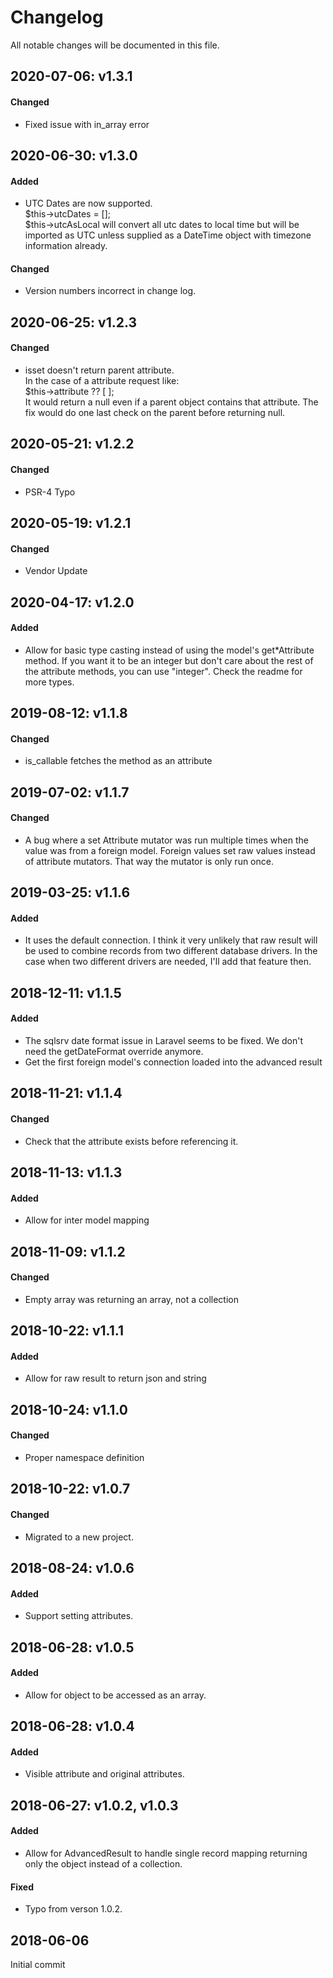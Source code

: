 # Changelog

All notable changes will be documented in this file.
## 2020-07-06: v1.3.1
#### Changed
- Fixed issue with in_array error

## 2020-06-30: v1.3.0
#### Added
- UTC Dates are now supported.\
  $this->utcDates = [];\
  $this->utcAsLocal will convert all utc dates to local time but will be imported as UTC unless supplied as a DateTime object with timezone information already.
#### Changed
- Version numbers incorrect in change log.

## 2020-06-25: v1.2.3
#### Changed
- isset doesn't return parent attribute.\
  In the case of a attribute request like:\
  $this->attribute ?? [ ];\
  It would return a null even if a parent object contains that attribute. The fix would do one last check on the parent before returning null.

## 2020-05-21: v1.2.2
#### Changed
- PSR-4 Typo

## 2020-05-19: v1.2.1
#### Changed
- Vendor Update

## 2020-04-17: v1.2.0
#### Added
- Allow for basic type casting instead of using the model's get*Attribute method. If you want it to be an integer but don't care about the rest of the attribute methods, you can use "integer". Check the readme for more types.

## 2019-08-12: v1.1.8
#### Changed
-  is_callable fetches the method as an attribute

## 2019-07-02: v1.1.7
#### Changed
- A bug where a set Attribute mutator was run multiple times when the value was from a foreign model. Foreign values set raw values instead of attribute mutators. That way the mutator is only run once.

## 2019-03-25: v1.1.6
#### Added
- It uses the default connection. I think it very unlikely that raw result will be used to combine records from two different database drivers. In the case when two different drivers are needed, I'll add that feature then.

## 2018-12-11: v1.1.5
#### Added
- The sqlsrv date format issue in Laravel seems to be fixed. We don't need the getDateFormat override anymore.
- Get the first foreign model's connection loaded into the advanced result

## 2018-11-21: v1.1.4
#### Changed
- Check that the attribute exists before referencing it.

## 2018-11-13: v1.1.3
#### Added
- Allow for inter model mapping

## 2018-11-09: v1.1.2
#### Changed
- Empty array was returning an array, not a collection

## 2018-10-22: v1.1.1
#### Added
- Allow for raw result to return json and string

## 2018-10-24: v1.1.0
#### Changed
- Proper namespace definition

## 2018-10-22: v1.0.7
#### Changed
- Migrated to a new project.

## 2018-08-24: v1.0.6
#### Added
- Support setting attributes.

## 2018-06-28: v1.0.5
#### Added
- Allow for object to be accessed as an array.

## 2018-06-28: v1.0.4
#### Added
- Visible attribute and original attributes.

## 2018-06-27: v1.0.2, v1.0.3
#### Added
- Allow for AdvancedResult to handle single record mapping returning only the object instead of a collection.
#### Fixed
- Typo from verson 1.0.2.

## 2018-06-06
Initial commit 